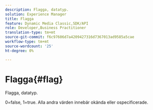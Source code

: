 ```yaml
---
description: Flagga, datatyp.
solution: Experience Manager
title: Flagga
feature: Dynamic Media Classic,SDK/API
role: Developer,Business Practitioner
translation-type: tm+mt
source-git-commit: f6c97606d7a4209427316d7367013ad9585a5cae
workflow-type: tm+mt
source-wordcount: '25'
ht-degree: 0%

---
```



# Flagga{#flag}

Flagga, datatyp.

0=false, 1=true. Alla andra värden innebär okända eller ospecificerade.
